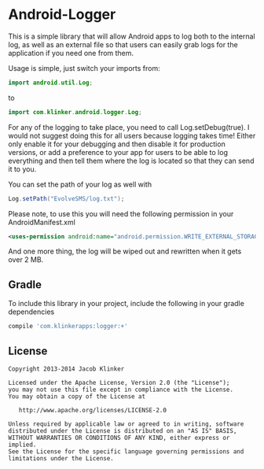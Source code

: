 # Android-Logger

This is a simple library that will allow Android apps to log both to the internal log, as well
as an external file so that users can easily grab logs for the application if you need one from
them.

Usage is simple, just switch your imports from:

```java
import android.util.Log;
```

to 

```java
import com.klinker.android.logger.Log;
```

For any of the logging to take place, you need to call Log.setDebug(true). I would not suggest
doing this for all users because logging takes time! Either only enable it for your debugging
and then disable it for production versions, or add a preference to your app for users to be
able to log everything and then tell them where the log is located so that they can send it to
you.

You can set the path of your log as well with

```java
Log.setPath("EvolveSMS/log.txt");
```

Please note, to use this you will need the following permission in your AndroidManifest.xml

```xml
<uses-permission android:name="android.permission.WRITE_EXTERNAL_STORAGE"/>
```

And one more thing, the log will be wiped out and rewritten when it gets over 2 MB.

## Gradle

To include this library in your project, include the following in your gradle dependencies

```groovy
compile 'com.klinkerapps:logger:+'
```

## License

    Copyright 2013-2014 Jacob Klinker

    Licensed under the Apache License, Version 2.0 (the "License");
    you may not use this file except in compliance with the License.
    You may obtain a copy of the License at

       http://www.apache.org/licenses/LICENSE-2.0

    Unless required by applicable law or agreed to in writing, software
    distributed under the License is distributed on an "AS IS" BASIS,
    WITHOUT WARRANTIES OR CONDITIONS OF ANY KIND, either express or implied.
    See the License for the specific language governing permissions and
    limitations under the License.
